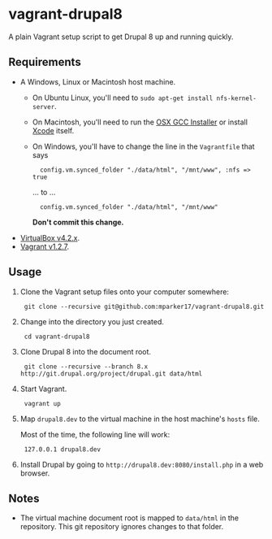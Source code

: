 # vagrant-drupal8 #

A plain Vagrant setup script to get Drupal 8 up and running quickly.

## Requirements ##

* A Windows, Linux or Macintosh host machine.
    * On Ubuntu Linux, you'll need to `sudo apt-get install nfs-kernel-server`.
    * On Macintosh, you'll need to run the [OSX GCC Installer][osx-gcc-installer] or install [Xcode][xcode] itself.
    * On Windows, you'll have to change the line in the `Vagrantfile` that says

            config.vm.synced_folder "./data/html", "/mnt/www", :nfs => true

      … to …

            config.vm.synced_folder "./data/html", "/mnt/www"

      **Don't commit this change.**
* [VirtualBox v4.2.x][virtualbox].
* [Vagrant v1.2.7][vagrant].

[osx-gcc-installer]: https://github.com/kennethreitz/osx-gcc-installer
[xcode]: https://developer.apple.com/technologies/mac/#xcode
[virtualbox]: https://www.virtualbox.org/
[vagrant]: http://www.vagrantup.com/

## Usage ##

1. Clone the Vagrant setup files onto your computer somewhere:

        git clone --recursive git@github.com:mparker17/vagrant-drupal8.git

2. Change into the directory you just created.

        cd vagrant-drupal8

3. Clone Drupal 8 into the document root.

        git clone --recursive --branch 8.x http://git.drupal.org/project/drupal.git data/html

4. Start Vagrant.

        vagrant up

5. Map `drupal8.dev` to the virtual machine in the host machine's `hosts` file.

    Most of the time, the following line will work:

        127.0.0.1 drupal8.dev

6. Install Drupal by going to `http://drupal8.dev:8080/install.php` in a web browser.

## Notes ##

* The virtual machine document root is mapped to `data/html` in the repository. This git repository ignores changes to that folder.
